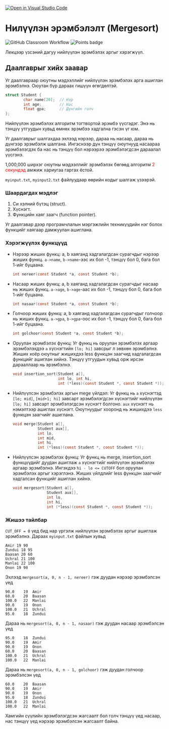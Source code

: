 [![Open in Visual Studio Code](https://classroom.github.com/assets/open-in-vscode-c66648af7eb3fe8bc4f294546bfd86ef473780cde1dea487d3c4ff354943c9ae.svg)](https://classroom.github.com/online_ide?assignment_repo_id=8829434&assignment_repo_type=AssignmentRepo)
# Нилүүлэн эрэмбэлэлт (Mergesort)
![GitHub Classroom Workflow](../../workflows/GitHub%20Classroom%20Workflow/badge.svg?branch=main) ![Points badge](../../blob/badges/.github/badges/points.svg)

Лекцээр үзсэний дагуу нийлүүлэн эрэмбэлэх аргыг хэрэгжүүл.

## Даалгаврыг хийх заавар

Уг даалгавраар оюутны мэдээллийг нийлүүлэн эрэмбэлэх арга ашиглан эрэмбэлнэ. Оюутан бүр дараах гишүүн өгөгдөлтэй.
```C
struct Student {
        char name[20];  // Нэр
        int age;        // Нас
        float gpa;      // Дүнгийн голч
};
```
Нийлүүлэн эрэмбэлэх алгоритм тогтвортой эрэмбэ үүсгэдэг. Энэ нь тэнцүү утгуудын хувьд өмнөх эрэмбээ хадгална гэсэн үг юм.

Уг даалгаврыг шалгахдаа эхлээд нэрээр, дараа нь насаар, дараа нь дүнгээр эрэмбэлж шалгана. Ингэснээр дүн тэнцүү оюутнууд насаараа эрэмбэлэгдэх ба нас нь тэнцүү бол нэрээрээ эрэмбэлэгдсэн дараалал үүсгэнэ.

1,000,000 ширхэг оюутны мэдээллийг эрэмбэлэх бөгөөд алгоритм <span style="color:red">2 секундэд</span>  амжиж хариугаа гаргах ёстой.

`myinput.txt`,  `myinput2.txt` файлуудаар өөрийн кодыг шалгаж үзээрэй.  

### Шаардагдах мэдлэг
  1. Си хэлний бүтэц (struct).
  2. Хүснэгт.
  3. Функцийн хаяг заагч (function pointer).

Уг даалгавар дээр програмчлалын мэргэжлийн техникүүдийн нэг болох функцийг хаягаар дамжуулан ашиглана.

### Хэрэгжүүлэх функцүүд

  * Нэрээр жиших функц: a, b хаяганд хадгалагдсан сурагчдыг нэрээр жиших функц. `a->name`, `b->name`-ээс их бол -1, тэнцүү бол 0, бага бол 1-ийг буцаана.
    ```C  
    int nereer(const Student *a, const Student *b);
    ```
  * Насаар жиших функц: a, b хаяганд хадгалагдсан сурагчдыг насаар нь жиших функц. `a->age`, `b->age`-аас их бол -1, тэнцүү бол 0, бага бол 1-ийг буцаана.
    ```C
    int nasaar(const Student *a, const Student *b);
    ```
  * Голчоор жиших функц: a, b хаяганд хадгалагдсан сурагчдыг голчоор  нь жиших функц. `a->gpa`, `b->gpa`-оос их бол -1, тэнцүү бол 0, бага бол 1-ийг буцаана.  
    ```C
    int golchoor(const Student *a, const Student *b);
    ```
  * Оруулан эрэмбэлэх функц: Уг функц нь оруулан эрэмбэлэх аргаар эрэмбэлэхдээ `a` хүснэгтийн `[lo; hi]` завсрыг л зөвхөн эрэмбэлнэ. Жиших хоёр оюутныг жишихдээ less функцэн заагчид хадгалагдсан функцийг ашиглан хийнэ. Тэнцүү утгуудын хувьд орж ирсэн дарааллаар нь эрэмбэлнэ.
    ```C
    void insertion_sort(Student a[], 
                        int lo, int hi,
                        int (*less)(const Student *, const Student *));
    ```

  * Нийлүүлсэн эрэмбэлэх аргын mege үйлдэл: Уг функц нь `a` хүснэгтэд `[lo; mid]`, `[mid+1; hi]` завсарт  эрэмбэлэгдсэн хүснэгтийг нийлүүлэн `[lo; hi]` завсарт эрэмбэлэгдсэн хүснэгт болгоно. `aux` хүснэгт нь нэмэлтээр ашиглах хүснэгт. Оюутнуудыг хооронд нь жишихдээ `less` функцэн заагчийг ашиглана.
    ```C
    void merge(Student a[],
               Student aux[],
               int lo,
               int mid,
               int hi,
               int (*less)(const Student *, const Student *));
    ```
  * Нийлүүлсэн эрэмбэлэх функц: Уг функц нь merge, insertion_sort функцүүдийг дуудан ашиглаж `a` хүснэгтийг нийлүүлэн эрэмбэлэх аргаар эрэмбэлнэ. Ингэхдээ `hi - lo <= CUTOFF` бол оруулан эрэмбэлэх аргыг хэрэглэнэ. Жиших үйлдлийг less функцэн заагчийг хадгалсан функцийг ашиглан хийнэ.
    ```C
    void mergesort(Student a[],
                   Student aux[],
                   int lo,
                   int hi,
                   int (*less)(const Student *, const Student *));
    ```

### Жишээ тайлбар

`CUT_OFF = 0` үед бид нар үргэлж нийлүүлэн эрэмбэлэх аргыг ашиглаж эрэмбэлнэ. Дараах `myinput.txt` файлын хувьд
```
Amir 19 90
Zundui 18 95
Baasan 20 60
Uchral 21 100
Manlai 22 100
Onon 19 90
```
Эхлээд `mergesort(a, 0, n - 1, nereer)` гэж дуудан нэрээр эрэмбэлсэн үед
```
90.0	19	Amir
60.0	20	Baasan
100.0	22	Manlai
90.0	19	Onon
100.0	21	Uchral
95.0	18	Zundui
```
Дараа нь `mergesort(a, 0, n - 1, nasaar)` гэж дуудан насаар эрэмбэлсэн үед
```
95.0	18	Zundui
90.0	19	Amir
90.0	19	Onon
60.0	20	Baasan
100.0	21	Uchral
100.0	22	Manlai
```
Дараа нь `mergesort(a, 0, n - 1, golchoor)` гэж дуудан голчоор эрэмбэлсэн үед
```
60.0	20	Baasan
90.0	19	Amir
90.0	19	Onon
95.0	18	Zundui
100.0	21	Uchral
100.0	22	Manlai
```
Хамгийн сүүлийн эрэмбэлэгдсэн жагсаалт бол голч тэнцүү үед насаар, нас тэнцүү үед нэрээр эрэмбэлсэн жагсаалт байна.
